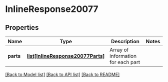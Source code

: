 # InlineResponse20077

## Properties
Name | Type | Description | Notes
------------ | ------------- | ------------- | -------------
**parts** | [**list[InlineResponse20077Parts]**](InlineResponse20077Parts.md) | Array of information for each part | 

[[Back to Model list]](../README.md#documentation-for-models) [[Back to API list]](../README.md#documentation-for-api-endpoints) [[Back to README]](../README.md)



